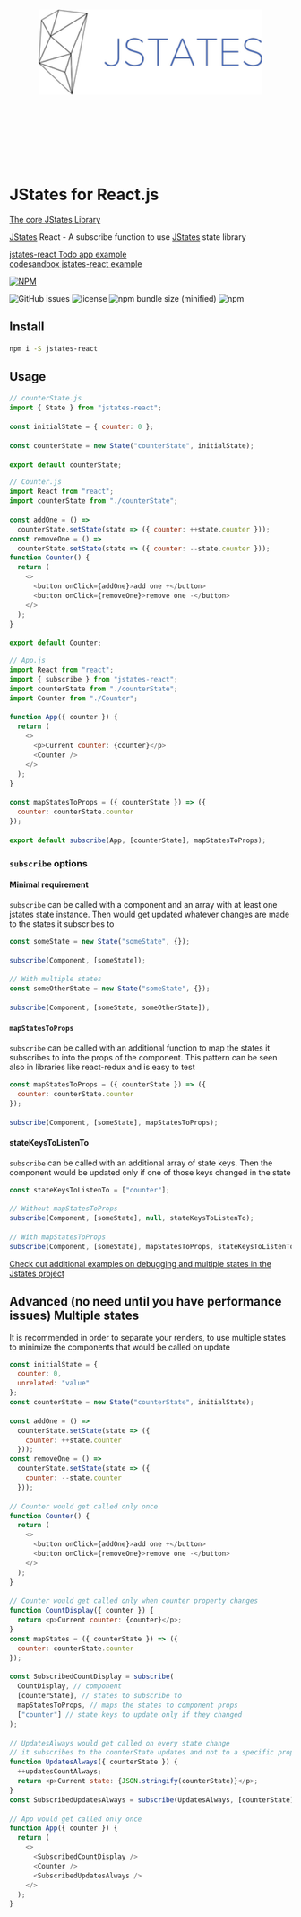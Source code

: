 <div align="center">
  <br><br><br><br><br>
  <img src="https://raw.githubusercontent.com/oryoffe/jstates-react/master/jstates.png" alt="jstates Logo" width="400">
  <br><br><br><br><br><br><br><br>
</div>

# JStates for React.js

[The core JStates Library](https://github.com/orYoffe/jstates)

[JStates](https://github.com/orYoffe/jstates) React - A subscribe function to use [JStates](https://github.com/orYoffe/jstates) state library

[jstates-react Todo app example](https://github.com/orYoffe/jstates-react-todo-example)
<br>
[codesandbox jstates-react example](https://codesandbox.io/s/jstates-react-93uhx)

[![NPM](https://nodei.co/npm/jstates-react.png)](https://npmjs.org/package/jstates-react)

![GitHub issues](https://img.shields.io/github/issues/orYoffe/jstates-react.svg)
![license](https://img.shields.io/github/license/orYoffe/jstates-react.svg)
![npm bundle size (minified)](https://img.shields.io/bundlephobia/min/jstates-react.svg)
![npm](https://img.shields.io/npm/v/jstates-react.svg)

## Install

```sh
npm i -S jstates-react
```

## Usage

```js
// counterState.js
import { State } from "jstates-react";

const initialState = { counter: 0 };

const counterState = new State("counterState", initialState);

export default counterState;
```

```js
// Counter.js
import React from "react";
import counterState from "./counterState";

const addOne = () =>
  counterState.setState(state => ({ counter: ++state.counter }));
const removeOne = () =>
  counterState.setState(state => ({ counter: --state.counter }));
function Counter() {
  return (
    <>
      <button onClick={addOne}>add one +</button>
      <button onClick={removeOne}>remove one -</button>
    </>
  );
}

export default Counter;
```

```js
// App.js
import React from "react";
import { subscribe } from "jstates-react";
import counterState from "./counterState";
import Counter from "./Counter";

function App({ counter }) {
  return (
    <>
      <p>Current counter: {counter}</p>
      <Counter />
    </>
  );
}

const mapStatesToProps = ({ counterState }) => ({
  counter: counterState.counter
});

export default subscribe(App, [counterState], mapStatesToProps);
```

### `subscribe` options

#### Minimal requirement

`subscribe` can be called with a component and an array with at least one jstates state instance.
Then would get updated whatever changes are made to the states it subscribes to

```js
const someState = new State("someState", {});

subscribe(Component, [someState]);

// With multiple states
const someOtherState = new State("someState", {});

subscribe(Component, [someState, someOtherState]);
```

#### `mapStatesToProps`

`subscribe` can be called with an additional function to map the states it subscribes to
into the props of the component. This pattern can be seen also in libraries like react-redux and is easy to test

```js
const mapStatesToProps = ({ counterState }) => ({
  counter: counterState.counter
});

subscribe(Component, [someState], mapStatesToProps);
```

#### stateKeysToListenTo

`subscribe` can be called with an additional array of state keys.
Then the component would be updated only if one of those keys changed in the state

```js
const stateKeysToListenTo = ["counter"];

// Without mapStatesToProps
subscribe(Component, [someState], null, stateKeysToListenTo);

// With mapStatesToProps
subscribe(Component, [someState], mapStatesToProps, stateKeysToListenTo);
```

[Check out additional examples on debugging and multiple states in the Jstates project](https://github.com/orYoffe/jstates)

## Advanced (no need until you have performance issues) Multiple states

It is recommended in order to separate your renders,
to use multiple states to minimize the components that would be called on update

```js
const initialState = {
  counter: 0,
  unrelated: "value"
};
const counterState = new State("counterState", initialState);

const addOne = () =>
  counterState.setState(state => ({
    counter: ++state.counter
  }));
const removeOne = () =>
  counterState.setState(state => ({
    counter: --state.counter
  }));

// Counter would get called only once
function Counter() {
  return (
    <>
      <button onClick={addOne}>add one +</button>
      <button onClick={removeOne}>remove one -</button>
    </>
  );
}

// Counter would get called only when counter property changes
function CountDisplay({ counter }) {
  return <p>Current counter: {counter}</p>;
}
const mapStates = ({ counterState }) => ({
  counter: counterState.counter
});

const SubscribedCountDisplay = subscribe(
  CountDisplay, // component
  [counterState], // states to subscribe to
  mapStatesToProps, // maps the states to component props
  ["counter"] // state keys to update only if they changed
);

// UpdatesAlways would get called on every state change
// it subscribes to the counterState updates and not to a specific property
function UpdatesAlways({ counterState }) {
  ++updatesCountAlways;
  return <p>Current state: {JSON.stringify(counterState)}</p>;
}
const SubscribedUpdatesAlways = subscribe(UpdatesAlways, [counterState]);

// App would get called only once
function App({ counter }) {
  return (
    <>
      <SubscribedCountDisplay />
      <Counter />
      <SubscribedUpdatesAlways />
    </>
  );
}
```
